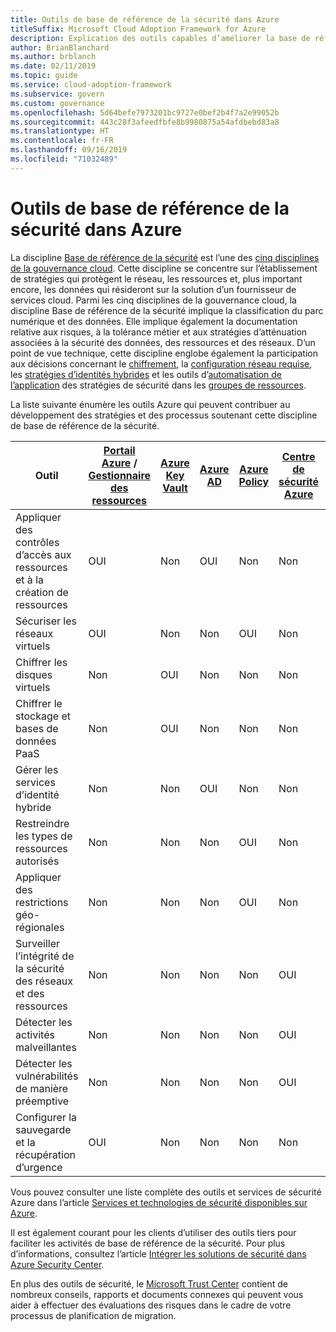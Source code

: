 ```yaml
---
title: Outils de base de référence de la sécurité dans Azure
titleSuffix: Microsoft Cloud Adoption Framework for Azure
description: Explication des outils capables d’améliorer la base de référence de la sécurité dans Azure.
author: BrianBlanchard
ms.author: brblanch
ms.date: 02/11/2019
ms.topic: guide
ms.service: cloud-adoption-framework
ms.subservice: govern
ms.custom: governance
ms.openlocfilehash: 5d64befe7973201bc9727e0bef2b4f7a2e99052b
ms.sourcegitcommit: 443c28f3afeedfbfe8b9980875a54afdbebd83a8
ms.translationtype: HT
ms.contentlocale: fr-FR
ms.lasthandoff: 09/16/2019
ms.locfileid: "71032489"
---
```

# <a name="security-baseline-tools-in-azure"></a>Outils de base de référence de la sécurité dans Azure

La discipline [Base de référence de la sécurité](./index.md) est l’une des [cinq disciplines de la gouvernance cloud](../governance-disciplines.md). Cette discipline se concentre sur l’établissement de stratégies qui protègent le réseau, les ressources et, plus important encore, les données qui résideront sur la solution d’un fournisseur de services cloud. Parmi les cinq disciplines de la gouvernance cloud, la discipline Base de référence de la sécurité implique la classification du parc numérique et des données. Elle implique également la documentation relative aux risques, à la tolérance métier et aux stratégies d’atténuation associées à la sécurité des données, des ressources et des réseaux. D’un point de vue technique, cette discipline englobe également la participation aux décisions concernant le [chiffrement](../../decision-guides/encryption/index.md), la [configuration réseau requise](../../decision-guides/software-defined-network/index.md), les [stratégies d’identités hybrides](../../decision-guides/identity/index.md) et les outils d’[automatisation de l’application](../../decision-guides/policy-enforcement/index.md) des stratégies de sécurité dans les [groupes de ressources](../../decision-guides/resource-consistency/index.md).

La liste suivante énumère les outils Azure qui peuvent contribuer au développement des stratégies et des processus soutenant cette discipline de base de référence de la sécurité.

| Outil | [Portail Azure](https://azure.microsoft.com/features/azure-portal) / [Gestionnaire des ressources](https://docs.microsoft.com/azure/azure-resource-manager/resource-group-overview)  | [Azure Key Vault](https://docs.microsoft.com/azure/key-vault)  | [Azure AD](https://docs.microsoft.com/azure/active-directory/fundamentals/active-directory-whatis) | [Azure Policy](https://docs.microsoft.com/azure/governance/policy/overview) | [Centre de sécurité Azure](https://docs.microsoft.com/azure/security-center/security-center-intro) | [Azure Monitor](https://docs.microsoft.com/azure/azure-monitor/overview) |
|------------------------------------------------------------|---------------------------------|-----------------|----------|--------------|-----------------------|---------------|
| Appliquer des contrôles d’accès aux ressources et à la création de ressources   | OUI                             | Non              | OUI      | Non           | Non                    | Non            |
| Sécuriser les réseaux virtuels                                    | OUI                             | Non              | Non       | OUI          | Non                    | Non            |
| Chiffrer les disques virtuels                                     | Non                              | OUI             | Non       | Non           | Non                    | Non            |
| Chiffrer le stockage et bases de données PaaS                         | Non                              | OUI             | Non       | Non           | Non                    | Non            |
| Gérer les services d’identité hybride                            | Non                              | Non              | OUI      | Non           | Non                    | Non            |
| Restreindre les types de ressources autorisés                         | Non                              | Non              | Non       | OUI          | Non                    | Non            |
| Appliquer des restrictions géo-régionales                          | Non                              | Non              | Non       | OUI          | Non                    | Non            |
| Surveiller l’intégrité de la sécurité des réseaux et des ressources          | Non                              | Non              | Non       | Non           | OUI                   | OUI           |
| Détecter les activités malveillantes                                  | Non                              | Non              | Non       | Non           | OUI                   | OUI           |
| Détecter les vulnérabilités de manière préemptive                        | Non                              | Non              | Non       | Non           | OUI                   | Non            |
| Configurer la sauvegarde et la récupération d’urgence                     | OUI                             | Non              | Non       | Non           | Non                    | Non            |

Vous pouvez consulter une liste complète des outils et services de sécurité Azure dans l’article [Services et technologies de sécurité disponibles sur Azure](https://docs.microsoft.com/azure/security/azure-security-services-technologies).

Il est également courant pour les clients d’utiliser des outils tiers pour faciliter les activités de base de référence de la sécurité. Pour plus d’informations, consultez l’article [Intégrer les solutions de sécurité dans Azure Security Center](https://docs.microsoft.com/azure/security-center/security-center-partner-integration).

En plus des outils de sécurité, le [Microsoft Trust Center](https://www.microsoft.com/trustcenter/guidance/risk-assessment) contient de nombreux conseils, rapports et documents connexes qui peuvent vous aider à effectuer des évaluations des risques dans le cadre de votre processus de planification de migration.
